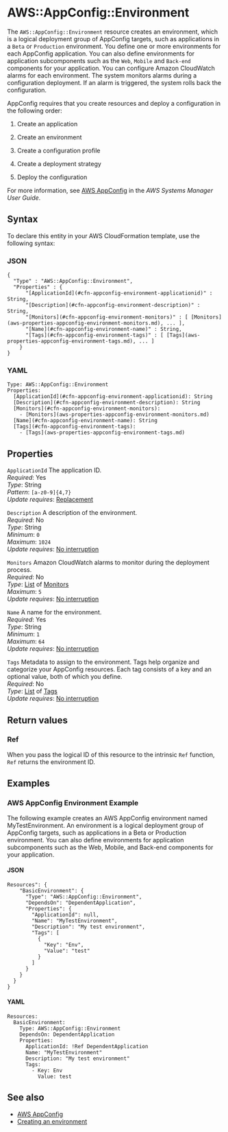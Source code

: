 # AWS::AppConfig::Environment<a name="aws-resource-appconfig-environment"></a>

The `AWS::AppConfig::Environment` resource creates an environment, which is a logical deployment group of AppConfig targets, such as applications in a `Beta` or `Production` environment\. You define one or more environments for each AppConfig application\. You can also define environments for application subcomponents such as the `Web`, `Mobile` and `Back-end` components for your application\. You can configure Amazon CloudWatch alarms for each environment\. The system monitors alarms during a configuration deployment\. If an alarm is triggered, the system rolls back the configuration\.

AppConfig requires that you create resources and deploy a configuration in the following order:

1. Create an application

1. Create an environment

1. Create a configuration profile

1. Create a deployment strategy

1. Deploy the configuration

For more information, see [AWS AppConfig](https://docs.aws.amazon.com/systems-manager/latest/userguide/appconfig.html) in the *AWS Systems Manager User Guide*\.

## Syntax<a name="aws-resource-appconfig-environment-syntax"></a>

To declare this entity in your AWS CloudFormation template, use the following syntax:

### JSON<a name="aws-resource-appconfig-environment-syntax.json"></a>

```
{
  "Type" : "AWS::AppConfig::Environment",
  "Properties" : {
      "[ApplicationId](#cfn-appconfig-environment-applicationid)" : String,
      "[Description](#cfn-appconfig-environment-description)" : String,
      "[Monitors](#cfn-appconfig-environment-monitors)" : [ [Monitors](aws-properties-appconfig-environment-monitors.md), ... ],
      "[Name](#cfn-appconfig-environment-name)" : String,
      "[Tags](#cfn-appconfig-environment-tags)" : [ [Tags](aws-properties-appconfig-environment-tags.md), ... ]
    }
}
```

### YAML<a name="aws-resource-appconfig-environment-syntax.yaml"></a>

```
Type: AWS::AppConfig::Environment
Properties: 
  [ApplicationId](#cfn-appconfig-environment-applicationid): String
  [Description](#cfn-appconfig-environment-description): String
  [Monitors](#cfn-appconfig-environment-monitors): 
    - [Monitors](aws-properties-appconfig-environment-monitors.md)
  [Name](#cfn-appconfig-environment-name): String
  [Tags](#cfn-appconfig-environment-tags): 
    - [Tags](aws-properties-appconfig-environment-tags.md)
```

## Properties<a name="aws-resource-appconfig-environment-properties"></a>

`ApplicationId`  <a name="cfn-appconfig-environment-applicationid"></a>
The application ID\.  
*Required*: Yes  
*Type*: String  
*Pattern*: `[a-z0-9]{4,7}`  
*Update requires*: [Replacement](https://docs.aws.amazon.com/AWSCloudFormation/latest/UserGuide/using-cfn-updating-stacks-update-behaviors.html#update-replacement)

`Description`  <a name="cfn-appconfig-environment-description"></a>
A description of the environment\.  
*Required*: No  
*Type*: String  
*Minimum*: `0`  
*Maximum*: `1024`  
*Update requires*: [No interruption](https://docs.aws.amazon.com/AWSCloudFormation/latest/UserGuide/using-cfn-updating-stacks-update-behaviors.html#update-no-interrupt)

`Monitors`  <a name="cfn-appconfig-environment-monitors"></a>
Amazon CloudWatch alarms to monitor during the deployment process\.  
*Required*: No  
*Type*: [List](aws-properties-appconfig-environment-monitors.md) of [Monitors](aws-properties-appconfig-environment-monitors.md)  
*Maximum*: `5`  
*Update requires*: [No interruption](https://docs.aws.amazon.com/AWSCloudFormation/latest/UserGuide/using-cfn-updating-stacks-update-behaviors.html#update-no-interrupt)

`Name`  <a name="cfn-appconfig-environment-name"></a>
A name for the environment\.  
*Required*: Yes  
*Type*: String  
*Minimum*: `1`  
*Maximum*: `64`  
*Update requires*: [No interruption](https://docs.aws.amazon.com/AWSCloudFormation/latest/UserGuide/using-cfn-updating-stacks-update-behaviors.html#update-no-interrupt)

`Tags`  <a name="cfn-appconfig-environment-tags"></a>
Metadata to assign to the environment\. Tags help organize and categorize your AppConfig resources\. Each tag consists of a key and an optional value, both of which you define\.  
*Required*: No  
*Type*: [List](aws-properties-appconfig-environment-tags.md) of [Tags](aws-properties-appconfig-environment-tags.md)  
*Update requires*: [No interruption](https://docs.aws.amazon.com/AWSCloudFormation/latest/UserGuide/using-cfn-updating-stacks-update-behaviors.html#update-no-interrupt)

## Return values<a name="aws-resource-appconfig-environment-return-values"></a>

### Ref<a name="aws-resource-appconfig-environment-return-values-ref"></a>

When you pass the logical ID of this resource to the intrinsic `Ref` function, `Ref` returns the environment ID\.

## Examples<a name="aws-resource-appconfig-environment--examples"></a>

### AWS AppConfig Environment Example<a name="aws-resource-appconfig-environment--examples--AWS_AppConfig_Environment_Example"></a>

The following example creates an AWS AppConfig environment named MyTestEnvironment\. An environment is a logical deployment group of AppConfig targets, such as applications in a Beta or Production environment\. You can also define environments for application subcomponents such as the Web, Mobile, and Back\-end components for your application\. 

#### JSON<a name="aws-resource-appconfig-environment--examples--AWS_AppConfig_Environment_Example--json"></a>

```
Resources": {
    "BasicEnvironment": {
      "Type": "AWS::AppConfig::Environment",
      "DependsOn": "DependentApplication",
      "Properties": {
        "ApplicationId": null,
        "Name": "MyTestEnvironment",
        "Description": "My test environment",
        "Tags": [
          {
            "Key": "Env",
            "Value": "test"
          }
        ]
      }
    }
  }
}
```

#### YAML<a name="aws-resource-appconfig-environment--examples--AWS_AppConfig_Environment_Example--yaml"></a>

```
Resources:
  BasicEnvironment:
    Type: AWS::AppConfig::Environment
    DependsOn: DependentApplication
    Properties:
      ApplicationId: !Ref DependentApplication
      Name: "MyTestEnvironment"
      Description: "My test environment"
      Tags:
        - Key: Env
          Value: test
```

## See also<a name="aws-resource-appconfig-environment--seealso"></a>
+  [AWS AppConfig](https://docs.aws.amazon.com/systems-manager/latest/userguide/appconfig.html) 
+  [Creating an environment](https://docs.aws.amazon.com/systems-manager/latest/userguide/appconfig-creating-environment.html)